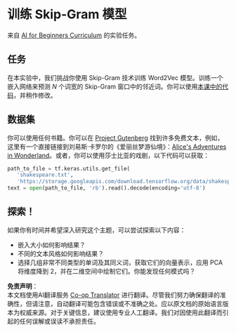 <!--
CO_OP_TRANSLATOR_METADATA:
{
  "original_hash": "5130f01fdc5ebb83032b23d489027aac",
  "translation_date": "2025-08-24T20:30:42+00:00",
  "source_file": "lessons/5-NLP/15-LanguageModeling/lab/README.md",
  "language_code": "zh"
}
-->
# 训练 Skip-Gram 模型

来自 [AI for Beginners Curriculum](https://github.com/microsoft/ai-for-beginners) 的实验任务。

## 任务

在本实验中，我们挑战你使用 Skip-Gram 技术训练 Word2Vec 模型。训练一个嵌入网络来预测 $N$ 个词宽的 Skip-Gram 窗口中的邻近词。你可以使用[本课中的代码](../../../../../../lessons/5-NLP/15-LanguageModeling/CBoW-TF.ipynb)，并稍作修改。

## 数据集

你可以使用任何书籍。你可以在 [Project Gutenberg](https://www.gutenberg.org/) 找到许多免费文本，例如，这里有一个直接链接到刘易斯·卡罗尔的《爱丽丝梦游仙境》：[Alice's Adventures in Wonderland](https://www.gutenberg.org/files/11/11-0.txt)。或者，你可以使用莎士比亚的戏剧，以下代码可以获取：

```python
path_to_file = tf.keras.utils.get_file(
   'shakespeare.txt', 
   'https://storage.googleapis.com/download.tensorflow.org/data/shakespeare.txt')
text = open(path_to_file, 'rb').read().decode(encoding='utf-8')
```

## 探索！

如果你有时间并希望深入研究这个主题，可以尝试探索以下内容：

* 嵌入大小如何影响结果？
* 不同的文本风格如何影响结果？
* 选择几组非常不同类型的单词及其同义词，获取它们的向量表示，应用 PCA 将维度降到 2，并在二维空间中绘制它们。你能发现任何模式吗？

**免责声明**：  
本文档使用AI翻译服务 [Co-op Translator](https://github.com/Azure/co-op-translator) 进行翻译。尽管我们努力确保翻译的准确性，但请注意，自动翻译可能包含错误或不准确之处。应以原文档的原始语言版本为权威来源。对于关键信息，建议使用专业人工翻译。我们对因使用此翻译而引起的任何误解或误读不承担责任。